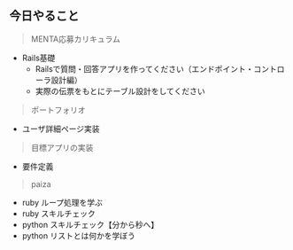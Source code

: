## 今日やること

> MENTA応募カリキュラム
- Rails基礎
  - Railsで質問・回答アプリを作ってください（エンドポイント・コントローラ設計編）
  - 実際の伝票をもとにテーブル設計をしてください
  
 

> ポートフォリオ
- ユーザ詳細ページ実装

> 目標アプリの実装
- 要件定義

> paiza
- ruby ループ処理を学ぶ
- ruby スキルチェック
- python スキルチェック【分から秒へ】
- python リストとは何かを学ぼう
